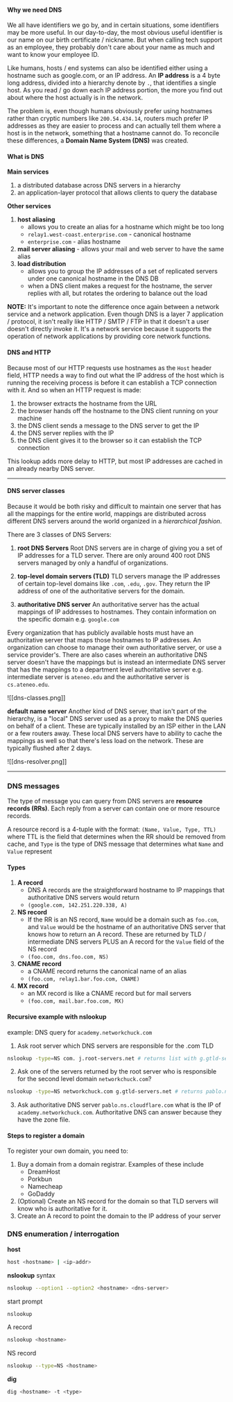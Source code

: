 #### Why we need DNS
We all have identifiers we go by, and in certain situations, some identifiers may be more useful. In our day-to-day, the most obvious useful identifier is our name on our birth certificate / nickname. But when calling tech support as an employee, they probably don't care about your name as much and want to know your employee ID.

Like humans, hosts / end systems can also be identified either using a hostname such as google.com, or an IP address. An **IP address** is a 4 byte long address, divided into a hierarchy denote by `.`, that identifies a single host. As you read / go down each IP address portion, the more you find out about where the host actually is in the network. 

The problem is, even though humans obviously prefer using hostnames rather than cryptic numbers like `200.54.434.14`, routers much prefer IP addresses as they are easier to process and can actually tell them where a host is in the network, something that a hostname cannot do. To reconcile these differences, a **Domain Name System (DNS)** was created.

#### What is DNS
**Main services**
1. a distributed database across DNS servers in a hierarchy
2. an application-layer protocol that allows clients to query the database

**Other services**
1. **host aliasing**
	- allows you to create an alias for a hostname which might be too long
	- `relay1.west-coast.enterprise.com` - canonical hostname
	- `enterprise.com` - alias hostname
2. **mail server aliasing** - allows your mail and web server to have the same alias
3. **load distribution**
	- allows you to group the IP addresses of a set of replicated servers under one canonical hostname in the DNS DB
	- when a DNS client makes a request for the hostname, the server replies with all, but rotates the ordering to balance out the load

**NOTE:** It's important to note the difference once again between a network service and a network application. Even though DNS is a layer 7 application / protocol, it isn't really like HTTP / SMTP / FTP in that it doesn't a user doesn't directly invoke it. It's a network service because it supports the operation of network applications by providing core network functions.

#### DNS and HTTP
Because most of our HTTP requests use hostnames as the `Host` header field, HTTP needs a way to find out what the IP address of the host which is running the receiving process is before it can establish a TCP connection with it. And so when an HTTP request is made:
1. the browser extracts the hostname from the URL
2. the browser hands off the hostname to the DNS client running on your machine
3. the DNS client sends a message to the DNS server to get the IP
4. the DNS server replies with the IP
5. the DNS client gives it to the browser so it can establish the TCP connection

This lookup adds more delay to HTTP, but most IP addresses are cached in an already nearby DNS server.

---
#### DNS server classes
Because it would be both risky and difficult to maintain one server that has all the mappings for the entire world, mappings are distributed across different DNS servers around the world organized in a *hierarchical fashion*.

There are 3 classes of DNS Servers: 
1. **root DNS Servers**
Root DNS servers are in charge of giving you a set of IP addresses for a TLD server. There are only around 400 root DNS servers managed by only a handful of organizations.

2. **top-level domain servers (TLD)**
TLD servers manage the IP addresses of certain top-level domains like `.com`, `.edu`, `.gov`. They return the IP address of one of the authoritative servers for the domain.

3. **authoritative DNS server**
An authoritative server has the actual mappings of IP addresses to hostnames. They contain information on the specific domain e.g. `google.com`

Every organization that has publicly available hosts must have an authoritative server that maps those hostnames to IP addresses. An organization can choose to manage their own authoritative server, or use a service provider's. There are also cases wherein an authoritative DNS server doesn't have the mappings but is instead an intermediate DNS server that has the mappings to a department level authoritative server e.g. intermediate server is `ateneo.edu` and the authoritative server is `cs.ateneo.edu`.

![[dns-classes.png]]

**default name server**
Another kind of DNS server, that isn't part of the hierarchy, is a "local" DNS server used as a proxy to make the DNS queries on behalf of a client. These are typically installed by an ISP either in the LAN or a few routers away. These local DNS servers have to ability to cache the mappings as well so that there's less load on the network. These are typically flushed after 2 days.

![[dns-resolver.png]]

---
### DNS messages
The type of message you can query from DNS servers are **resource records (RRs)**. Each reply from a server can contain one or more resource records.

A resource record is a 4-tuple with the format: `(Name, Value, Type, TTL)` where TTL is the field that determines when the RR should be removed from cache, and `Type` is the type of DNS message that determines what `Name` and `Value` represent
#### Types
1. **A record**
	- DNS A records are the straightforward hostname to IP mappings that authoritative DNS servers would return
	- `(google.com, 142.251.220.338, A)`
2. **NS record**
	- If the RR is an NS record, `Name` would be a domain such as `foo.com`, and `Value` would be the hostname of an authoritative DNS server that knows how to return an A record. These are returned by TLD / intermediate DNS servers PLUS an A record for the `Value` field of the NS record
	- `(foo.com, dns.foo.com, NS)`
3. **CNAME record**
	- a CNAME record returns the canonical name of an alias
	- `(foo.com, relay1.bar.foo.com, CNAME)`
4. **MX record**
	- an MX record is like a CNAME record but for mail servers
	- `(foo.com, mail.bar.foo.com, MX)`

#### Recursive example with nslookup
example: DNS query for `academy.networkchuck.com`

1. Ask root server which DNS servers are responsible for the .com TLD 
```sh
nslookup -type=NS com. j.root-servers.net # returns list with g.gtld-servers.net
```

2. Ask one of the servers returned by the root server who is responsible for the second level domain `networkchuck.com`?
```sh
nslookup -type=NS networkchuck.com g.gtld-servers.net # returns pablo.ns.cloudflare.com
```

3. Ask authoritative DNS server `pablo.ns.cloudflare.com` what is the IP of `academy.networkchuck.com`. Authoritative DNS can answer because they have the zone file.

#### Steps to register a domain
To register your own domain, you need to:
1. Buy a domain from a domain registrar. Examples of these include
	- DreamHost
	- Porkbun
	- Namecheap
	- GoDaddy
2. (Optional) Create an NS record for the domain so that TLD servers will know who is authoritative for it.
3. Create an A record to point the domain to the IP address of your server

### DNS enumeration / interrogation

**host**
```sh
host <hostname> | <ip-addr>
```

**nslookup**
syntax
```sh
nslookup --option1 --option2 <hostname> <dns-server>
```

start prompt
```sh
nslookup
```

A record
```sh
nslookup <hostname>
```

NS record
```sh
nslookup --type=NS <hostname>
```

**dig**
```sh
dig <hostname> -t <type>
```